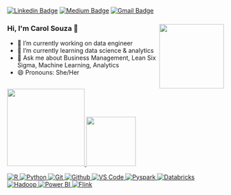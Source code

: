 [![Linkedin Badge](https://img.shields.io/badge/-LinkedIn-blue?style=flat-square&logo=Linkedin&logoColor=white&link=https://www.linkedin.com/in/karinnecristinapereira//)](https://www.linkedin.com/in/carol-souza-data/)
[![Medium Badge](https://img.shields.io/badge/-Medium-black?style=flat-square&logo=Medium&logoColor=white&link=https://medium.com/)](https://medium.com/)
[![Gmail Badge](https://img.shields.io/badge/-Gmail-red?style=flat-square&logo=Gmail&logoColor=white&link=carol.souza.ufabc@gmail.com)](carol.souza.ufabc@gmail.com)

### Hi, I'm Carol Souza 👋<img align="right" height="150em" src="https://cdn.discordapp.com/attachments/889926514525736964/889926727130820638/carol_babi.gif">
- 🔭 I’m currently working on data engineer
- 🌱 I’m currently learning data science & analytics
- 💬 Ask me about Business Management, Lean Six Sigma, Machine Learning, Analytics
- 😄 Pronouns: She/Her 

##
 <div>
  <a href="https://github.com/carolbabi">
  <img height="180em" src="https://github-readme-stats.vercel.app/api?username=carolbabi&show_icons=true&theme=radical&include_all_commits=true&count_private=true"/>
  <img height="115em" src="https://github-readme-stats.vercel.app/api/top-langs/?username=carolbabi&layout=compact&langs_count=7&theme=radical"/>
</div>
  
 ![R](https://img.shields.io/badge/-R-black?style=flat-square&logo=R)
 ![Python](https://img.shields.io/badge/-Python-black?style=flat-square&logo=Python)
 ![Git](https://img.shields.io/badge/-Git-black?style=flat-square&logo=Git)
 ![Github](https://img.shields.io/badge/-Github-black?style=flat-square&logo=Github)
 ![VS Code](https://img.shields.io/badge/-VS%20Code-black?style=flat-square&logo=visual-studio-code)
 ![Pyspark](https://img.shields.io/badge/-Pyspark-black?style=flat-square&logo=Apache-Spark)
 ![Databricks](https://img.shields.io/badge/-Databricks-black?style=flat-square&logo=Databricks)
 ![Hadoop](https://img.shields.io/badge/-Hadoop-black?style=flat-square&logo=Apache-Hadoop)
 ![Power BI](https://img.shields.io/badge/-Power%20BI-black?style=plastic&logo=Power-BI) 
 ![Flink](https://img.shields.io/badge/-Flink-black?style=flat-square&logo=Flink)
 
 
</div>

##
<div> 

  
